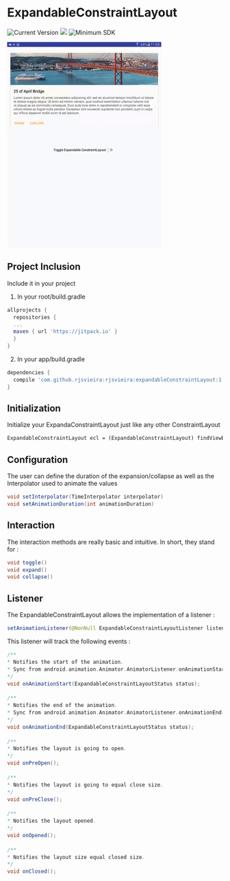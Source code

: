 # ExpandableConstraintLayout

![Current Version](https://img.shields.io/badge/Current%20Version-1.0.0-brightgreen.svg)
[![](https://jitpack.io/v/rjsvieira/expandableConstraintLayout.svg)](https://jitpack.io/#rjsvieira/expandableConstraintLayout)
![Minimum SDK](https://img.shields.io/badge/minSdkVersion%20-14-blue.svg)

<img src="images/expconslayout.gif">


<h2> Project Inclusion </h2>
Include it in your project

1) In your root/build.gradle

```groovy
allprojects {
  repositories {
  ...
  maven { url 'https://jitpack.io' }
  }
}
```

2) In your app/build.gradle

```groovy
dependencies {
  compile 'com.github.rjsvieira:rjsvieira:expandableConstraintLayout:1.0.0'
}
```

<h2> Initialization </h2>

Initialize your ExpandaConstraintLayout just like any other ConstraintLayout

```xml
ExpandableConstraintLayout ecl = (ExpandableConstraintLayout) findViewById(R.id.ecl);
```

<h2> Configuration </h2>
The user can define the duration of the expansion/collapse as well as the Interpolator used to animate the values

```java
void setInterpolator(TimeInterpolator interpolator)
void setAnimationDuration(int animationDuration)
```

<h2> Interaction </h2>
The interaction methods are really basic and intuitive. In short, they stand for :

```java
void toggle()
void expand()
void collapse()
```

<h2> Listener </h2>

The ExpandableConstraintLayout allows the implementation of a listener :

```java
setAnimationListener(@NonNull ExpandableConstraintLayoutListener listener)
```
This listener will track the following events : 

```java
/**
* Notifies the start of the animation.
* Sync from android.animation.Animator.AnimatorListener.onAnimationStart(Animator animation)
*/
void onAnimationStart(ExpandableConstraintLayoutStatus status);

/**
* Notifies the end of the animation.
* Sync from android.animation.Animator.AnimatorListener.onAnimationEnd(Animator animation)
*/
void onAnimationEnd(ExpandableConstraintLayoutStatus status);

/**
* Notifies the layout is going to open.
*/
void onPreOpen();

/**
* Notifies the layout is going to equal close size.
*/
void onPreClose();

/**
* Notifies the layout opened.
*/
void onOpened();

/**
* Notifies the layout size equal closed size.
*/
void onClosed();
```

